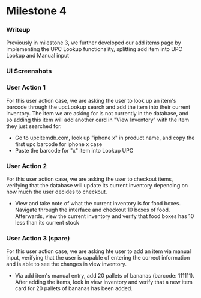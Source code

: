 # Milestone 4

### Writeup
Previously in milestone 3, we further developed our add items page by implementing the UPC Lookup functionality, splitting add item into UPC Lookup and Manual input 

### UI Screenshots

### User Action 1
For this user action case, we are asking the user to look up an item's barcode through the upcLookup search and add the item into their current inventory. The item we are asking for is not currently in the database, and so adding this item will add another card in "View Inventory" with the item they just searched for.

- Go to upcitemdb.com, look up "iphone x" in product name, and copy the first upc barcode for iphone x case
- Paste the barcode for "x" item into Lookup UPC

### User Action 2
For this user action case, we are asking the user to checkout items, verifying that the database will update its current inventory depending on how much the user decides to checkout. 

- View and take note of what the current inventory is for food boxes. Navigate through the interface and checkout 10 boxes of food. Afterwards, view the current inventory and verify that food boxes has 10 less than its current stock

### User Action 3 (spare)
For this user action case, we are asking hte user to add an item via manual input, verifying that the user is capable of entering the correct information and is able to see the changes in view inventory.

- Via add item's manual entry, add 20 pallets of bananas (barcode: 111111). After adding the items, look in view inventory and verify that a new item card for 20 pallets of bananas has been added.
